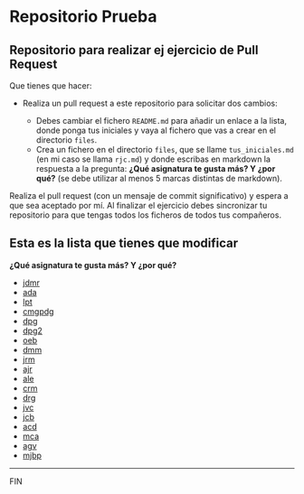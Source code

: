 # Repositorio Prueba

## Repositorio para realizar ej ejercicio de Pull Request

Que tienes que hacer:

* Realiza un pull request a este repositorio para solicitar dos cambios:

    * Debes cambiar el fichero `README.md` para añadir un enlace a la lista, donde ponga tus iniciales y vaya al fichero que vas a crear en el directorio `files`.
    * Crea un  fichero en el directorio `files`, que se llame `tus_iniciales.md` (en mi caso se llama `rjc.md`) y donde escribas en markdown la respuesta a la pregunta: **¿Qué asignatura te gusta más? Y ¿por qué?** (se debe utilizar al menos 5 marcas distintas de markdown).

Realiza el pull request (con un mensaje de commit significativo) y espera a que sea aceptado por mí. Al finalizar el ejercicio debes sincronizar tu repositorio para que tengas todos los ficheros de todos tus compañeros.

## Esta es la lista que tienes que modificar

**¿Qué asignatura te gusta más? Y ¿por qué?**

* [jdmr](files/jdmr.md)
* [ada](files/ada.md)
* [lpt](files/lpt.md)
* [cmgpdg](files/cmgpdg.md)
* [dpg](files/dpg.md)
* [dpg2](files/dpg2.md)
* [oeb](files/oeb.md)
* [dmm](files/dmm.md)
* [jrm](files/jrm.md)
* [ajr](files/ajr.md)
* [ale](files/ale.md)
* [crm](files/crm.md)
* [drg](files/drg.md)
* [jvc](files/jvc.md)
* [jcb](files/jcb.md)
* [acd](files/acd.md)
* [mca](files/mca.md)
* [agv](files/agv.md)
* [mjbp](files/mjbp.md)

---

FIN
